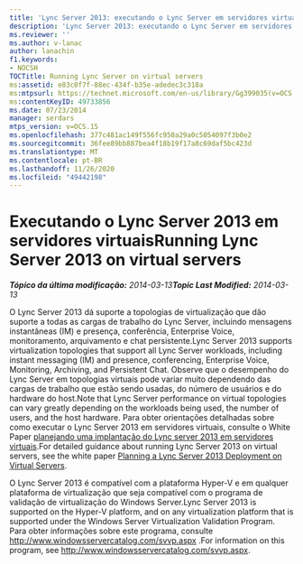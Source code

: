 ```yaml
---
title: 'Lync Server 2013: executando o Lync Server em servidores virtuais'
description: 'Lync Server 2013: executando o Lync Server em servidores virtuais.'
ms.reviewer: ''
ms.author: v-lanac
author: lanachin
f1.keywords:
- NOCSH
TOCTitle: Running Lync Server on virtual servers
ms:assetid: e83c0f7f-88ec-434f-b35e-adedec3c318a
ms:mtpsurl: https://technet.microsoft.com/en-us/library/Gg399035(v=OCS.15)
ms:contentKeyID: 49733856
ms.date: 07/23/2014
manager: serdars
mtps_version: v=OCS.15
ms.openlocfilehash: 377c481ac149f556fc950a29a0c5054097f3b0e2
ms.sourcegitcommit: 36fee89bb887bea4f18b19f17a8c69daf5bc423d
ms.translationtype: MT
ms.contentlocale: pt-BR
ms.lasthandoff: 11/26/2020
ms.locfileid: "49442198"
---
```

# <a name="running-lync-server-2013-on-virtual-servers"></a><span data-ttu-id="3e038-103">Executando o Lync Server 2013 em servidores virtuais</span><span class="sxs-lookup"><span data-stu-id="3e038-103">Running Lync Server 2013 on virtual servers</span></span>

<div data-xmlns="http://www.w3.org/1999/xhtml">

<div class="topic" data-xmlns="http://www.w3.org/1999/xhtml" data-msxsl="urn:schemas-microsoft-com:xslt" data-cs="https://msdn.microsoft.com/">

<div data-asp="https://msdn2.microsoft.com/asp">



</div>

<div id="mainSection">

<div id="mainBody"><span data-ttu-id="3e038-104">

<span> </span></span><span class="sxs-lookup"><span data-stu-id="3e038-104">

<span> </span></span></span>

<span data-ttu-id="3e038-105">_**Tópico da última modificação:** 2014-03-13_</span><span class="sxs-lookup"><span data-stu-id="3e038-105">_**Topic Last Modified:** 2014-03-13_</span></span>

<span data-ttu-id="3e038-106">O Lync Server 2013 dá suporte a topologias de virtualização que dão suporte a todas as cargas de trabalho do Lync Server, incluindo mensagens instantâneas (IM) e presença, conferência, Enterprise Voice, monitoramento, arquivamento e chat persistente.</span><span class="sxs-lookup"><span data-stu-id="3e038-106">Lync Server 2013 supports virtualization topologies that support all Lync Server workloads, including instant messaging (IM) and presence, conferencing, Enterprise Voice, Monitoring, Archiving, and Persistent Chat.</span></span> <span data-ttu-id="3e038-107">Observe que o desempenho do Lync Server em topologias virtuais pode variar muito dependendo das cargas de trabalho que estão sendo usadas, do número de usuários e do hardware do host.</span><span class="sxs-lookup"><span data-stu-id="3e038-107">Note that Lync Server performance on virtual topologies can vary greatly depending on the workloads being used, the number of users, and the host hardware.</span></span> <span data-ttu-id="3e038-108">Para obter orientações detalhadas sobre como executar o Lync Server 2013 em servidores virtuais, consulte o White Paper [planejando uma implantação do Lync server 2013 em servidores virtuais](https://www.microsoft.com/download/details.aspx?id=41936).</span><span class="sxs-lookup"><span data-stu-id="3e038-108">For detailed guidance about running Lync Server 2013 on virtual servers, see the white paper [Planning a Lync Server 2013 Deployment on Virtual Servers](https://www.microsoft.com/download/details.aspx?id=41936).</span></span>

<span data-ttu-id="3e038-109">O Lync Server 2013 é compatível com a plataforma Hyper-V e em qualquer plataforma de virtualização que seja compatível com o programa de validação de virtualização do Windows Server.</span><span class="sxs-lookup"><span data-stu-id="3e038-109">Lync Server 2013 is supported on the Hyper-V platform, and on any virtualization platform that is supported under the Windows Server Virtualization Validation Program.</span></span> <span data-ttu-id="3e038-110">Para obter informações sobre este programa, consulte <http://www.windowsservercatalog.com/svvp.aspx> .</span><span class="sxs-lookup"><span data-stu-id="3e038-110">For information on this program, see <http://www.windowsservercatalog.com/svvp.aspx>.</span></span>

<div id="sectionSection0" class="section">

</div><span data-ttu-id="3e038-111">

</div>

<span> </span>

</div>

</div>

</span><span class="sxs-lookup"><span data-stu-id="3e038-111">

</div>

<span> </span>

</div>

</div>

</span></span></div>

